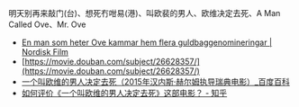 明天别再来敲门(台)、想死冇咁易(港)、叫欧裴的男人、欧维决定去死、A Man Called Ove、Mr. Ove
- [En man som heter Ove kammar hem flera guldbaggenomineringar | Nordisk Film](https://www.nordiskfilm.com/en-man-som-heter-ove-kammar-hem-flera-guldbaggenomineringar)
- [https://movie.douban.com/subject/26628357/](https://movie.douban.com/subject/26628357/)
- [一个叫欧维的男人决定去死（2015年汉内斯·赫尔姆执导瑞典电影）_百度百科](https://baike.baidu.com/item/%E4%B8%80%E4%B8%AA%E5%8F%AB%E6%AC%A7%E7%BB%B4%E7%9A%84%E7%94%B7%E4%BA%BA%E5%86%B3%E5%AE%9A%E5%8E%BB%E6%AD%BB/19892998)
- [如何评价《一个叫欧维的男人决定去死》这部电影？ - 知乎](https://www.zhihu.com/question/49229205)
